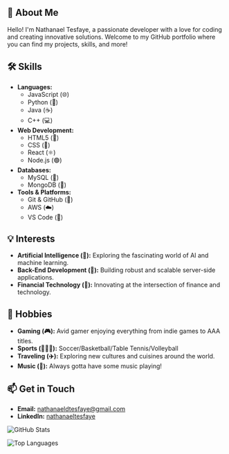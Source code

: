 ## 👋 About Me
Hello! I'm Nathanael Tesfaye, a passionate developer with a love for coding and creating innovative solutions. Welcome to my GitHub portfolio where you can find my projects, skills, and more!

## 🛠️ Skills
- **Languages:**
  - JavaScript (🌐)
  - Python (🐍)
  - Java (☕)
  - C++ (💻)
- **Web Development:**
  - HTML5 (📄)
  - CSS (🎨)
  - React (⚛️)
  - Node.js (🟢)
- **Databases:**
  - MySQL (🐬)
  - MongoDB (🍃)
- **Tools & Platforms:**
  - Git & GitHub (🐙)
  - AWS (☁️)
  - VS Code (📝)

## 💡 Interests
- **Artificial Intelligence (🤖):** Exploring the fascinating world of AI and machine learning.
- **Back-End Development (🔧):** Building robust and scalable server-side applications.
- **Financial Technology (💸):** Innovating at the intersection of finance and technology.

## 🎨 Hobbies
- **Gaming (🎮):** Avid gamer enjoying everything from indie games to AAA titles.
- **Sports (⛹🏾‍♂️):** Soccer/Basketball/Table Tennis/Volleyball
- **Traveling (✈️):** Exploring new cultures and cuisines around the world.
- **Music (🎵):** Always gotta have some music playing!

## 📫 Get in Touch
- **Email:** [nathanaeldtesfaye@gmail.com](mailto:nathanaeldtesfaye@gmail.com)
- **LinkedIn:** [nathanaeltesfaye](https://www.linkedin.com/in/nathanaeltesfaye)


![GitHub Stats](https://github-readme-stats.vercel.app/api?username=natedoesthings&theme=radical&hide=prs,issues&rank_icon=github)

![Top Languages](https://github-readme-stats.vercel.app/api/top-langs/?username=natedoesthings&layout=compact&theme=radical)

